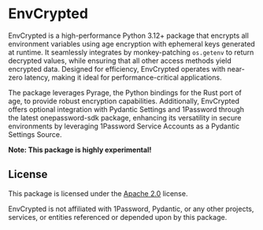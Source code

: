 # EnvCrypted

EnvCrypted is a high-performance Python 3.12+ package that encrypts all environment variables using age encryption with ephemeral keys generated at runtime. It seamlessly integrates by monkey-patching `os.getenv` to return decrypted values, while ensuring that all other access methods yield encrypted data. Designed for efficiency, EnvCrypted operates with near-zero latency, making it ideal for performance-critical applications.

The package leverages Pyrage, the Python bindings for the Rust port of age, to provide robust encryption capabilities. Additionally, EnvCrypted offers optional integration with Pydantic Settings and 1Password through the latest onepassword-sdk package, enhancing its versatility in secure environments by leveraging 1Password Service Accounts as a Pydantic Settings Source.

**Note: This package is highly experimental!**

## License

This package is licensed under the [Apache 2.0](./LICENSE.txt) license.

EnvCrypted is not affiliated with 1Password, Pydantic, or any other projects, services, or entities referenced or depended upon by this package.
